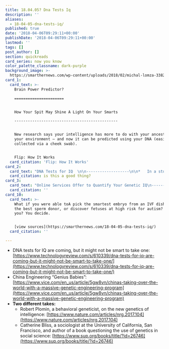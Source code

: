 ```yaml
---
title: 18.04.05? Dna Tests Iq
description: ''
aliases:
  - 18-04-05-dna-tests-iq/
published: true
date: '2018-04-06T09:29:11+00:00'
publishDate: '2018-04-06T09:29:11+00:00'
lastmod: ''
tags: []
post_author: []
section: quickreads
card_series: now you know
color_palette_classname: dark-purple
background_image: >-
  https://smarthernews.com/wp-content/uploads/2018/02/michal-lomza-338227-unsplash-360x360.jpg
card_1:
  card_text: >-
    Brain Power Predictor?

    ======================


    How Your Spit May Shine A Light On Your Smarts

    ----------------------------------------------


    New research says your intelligence has more to do with your ancestors than
    your environment — and now it can be predicted using your DNA (easily
    collected via a cheek swab).


    Flip: How It Works
  card_citation: 'Flip: How It Works'
card_2:
  card_text: "DNA Tests for IQ  \n\n-------------------\n\n*   In a study of 240,000 people, researchers found **500+ genes linked to intelligence**.\n*   Previous research: **50-75% of smarts inherited**, rest is a\x18nurture.’\n*   Science isn’t perfect, but discoveries mean a young child’s DNA could **give a sense of how intelligent he/she will be.**\n\nis this a good thing?"
  card_citation: is this a good thing?
card_3:
  card_text: "Online Services Offer to Quantify Your Genetic IQ\n-------------------------------------------------\n\n> GenePlaza and DNA Land will test using a spit sample, but with a major disclaimer…\n> \n> _‘I hope people are not getting it thinking that this is a true measure of their intelligence.”_\n> \n> Alain Coletta, GenePlaza Founder"
  card_citation: ''
card_10:
  card_text: >-
    What if you were able toA pick the smartest embryo from an IVF dish, choose
    the best sperm donor, or discover fetuses at high risk for autism? Should
    you? You decide.


    [view sources](https://smarthernews.com/18-04-05-dna-tests-iq/)
  card_citation: ''

---
```

*   DNA tests for IQ are coming, but it might not be smart to take one: [https://www.technologyreview.com/s/610339/dna-tests-for-iq-are-coming-but-it-might-not-be-smart-to-take-one/](https://www.technologyreview.com/s/610339/dna-tests-for-iq-are-coming-but-it-might-not-be-smart-to-take-one/)
*   China Engineering “Genius Babies”: [https://www.vice.com/en_us/article/5gw8vn/chinas-taking-over-the-world-with-a-massive-genetic-engineering-program](https://www.vice.com/en_us/article/5gw8vn/chinas-taking-over-the-world-with-a-massive-genetic-engineering-program)
*   **Two different takes:**
    *   Robert Plomin, a behavioral geneticist, on the new genetics of intelligence: [https://www.nature.com/articles/nrg.2017.104](https://www.nature.com/articles/nrg.2017.104)
    *   Catherine Bliss, a sociologist at the University of California, San Francisco, and author of a book questioning the use of genetics in social science: [https://www.sup.org/books/title/?id=26746](https://www.sup.org/books/title/?id=26746)